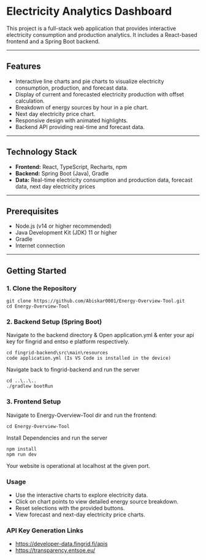 # Electricity Analytics Dashboard

This project is a full-stack web application that provides interactive electricity consumption and production analytics. It includes a React-based frontend and a Spring Boot backend.

---

## Features

- Interactive line charts and pie charts to visualize electricity consumption, production, and forecast data.
- Display of current and forecasted electricity production with offset calculation.
- Breakdown of energy sources by hour in a pie chart.
- Next day electricity price chart.
- Responsive design with animated highlights.
- Backend API providing real-time and forecast data.

---

## Technology Stack

- **Frontend:** React, TypeScript, Recharts, npm
- **Backend:** Spring Boot (Java), Gradle
- **Data:** Real-time electricity consumption and production data, forecast data, next day electricity prices

---

## Prerequisites

- Node.js (v14 or higher recommended)
- Java Development Kit (JDK) 11 or higher
- Gradle
- Internet connection

---

## Getting Started

### 1. Clone the Repository

```
git clone https://github.com/Abiskar0001/Energy-Overview-Tool.git
cd Energy-Overview-Tool
```

### 2. Backend Setup (Spring Boot)
Navigate to the backend directory & Open application.yml & enter your api key for fingrid and entso e platform respectively.
```
cd fingrid-backend\src\main\resources
code application.yml (Is VS Code is installed in the device)
```
Navigate back to fingrid-backend and run the server
```
cd ..\..\..
./gradlew bootRun
```

### 3. Frontend Setup
Navigate to Energy-Overview-Tool dir and run the frontend:
```
cd Energy-Overview-Tool
```
Install Dependencies and run the server
```
npm install
npm run dev
```
Your website is operational at localhost at the given port.

### Usage
- Use the interactive charts to explore electricity data.
- Click on chart points to view detailed energy source breakdown.
- Reset selections with the provided buttons.
- View forecast and next-day electricity price charts.

### API Key Generation Links
- https://developer-data.fingrid.fi/apis
- https://transparency.entsoe.eu/ 
